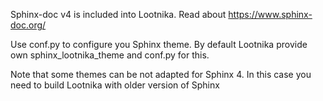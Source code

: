 Sphinx-doc v4 is included into Lootnika. Read about https://www.sphinx-doc.org/

Use conf.py to configure you Sphinx theme. By default Lootnika provide own sphinx_lootnika_theme and conf.py for this.

Note that some themes can be not adapted for Sphinx 4. In this case you need to build Lootnika with older version of Sphinx 


